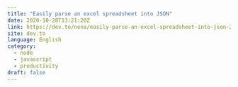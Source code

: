 ```yaml
---
title: "Easily parse an excel spreadsheet into JSON"
date: 2020-10-28T13:21:20Z
link: https://dev.to/nena/easily-parse-an-excel-spreadsheet-into-json-2dg7?utm_medium=RSS&utm_source=news.12bit.vn
site: dev.to
language: English
category:
  - node
  - javascript
  - productivity
draft: false
---
```

